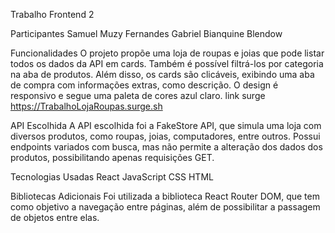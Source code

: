 Trabalho Frontend 2

Participantes Samuel Muzy Fernandes Gabriel Bianquine Blendow

Funcionalidades O projeto propõe uma loja de roupas e joias que pode listar todos os dados da API em cards. Também é possível filtrá-los por categoria na aba de produtos. Além disso, os cards são clicáveis, exibindo uma aba de compra com informações extras, como descrição. O design é responsivo e segue uma paleta de cores azul claro. link surge https://TrabalhoLojaRoupas.surge.sh

API Escolhida A API escolhida foi a FakeStore API, que simula uma loja com diversos produtos, como roupas, joias, computadores, entre outros. Possui endpoints variados com busca, mas não permite a alteração dos dados dos produtos, possibilitando apenas requisições GET.

Tecnologias Usadas React JavaScript CSS HTML

Bibliotecas Adicionais Foi utilizada a biblioteca React Router DOM, que tem como objetivo a navegação entre páginas, além de possibilitar a passagem de objetos entre elas.
